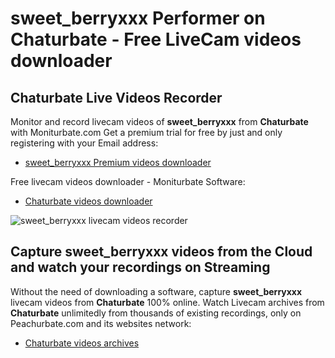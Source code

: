 # sweet_berryxxx Performer on Chaturbate - Free LiveCam videos downloader

## Chaturbate Live Videos Recorder

Monitor and record livecam videos of **sweet_berryxxx** from **Chaturbate** with Moniturbate.com
Get a premium trial for free by just and only registering with your Email address:
* [sweet_berryxxx Premium videos downloader](https://moniturbate.com/request-demo-licence-key.html)

Free livecam videos downloader - Moniturbate Software:
* [Chaturbate videos downloader](https://moniturbate.com/moniturbate-download-software.html)

![sweet_berryxxx livecam videos recorder](https://peachurnet.com/templates/moniturbate-software.png)


## Capture sweet_berryxxx videos from the Cloud and watch your recordings on Streaming

Without the need of downloading a software, capture **sweet_berryxxx** livecam videos from **Chaturbate** 100% online.
Watch Livecam archives from **Chaturbate** unlimitedly from thousands of existing recordings, only on Peachurbate.com and its websites network:
* [Chaturbate videos archives](https://peachurnet.com/)